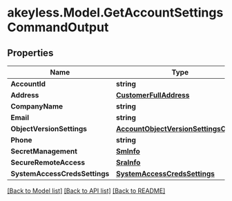# akeyless.Model.GetAccountSettingsCommandOutput

## Properties

Name | Type | Description | Notes
------------ | ------------- | ------------- | -------------
**AccountId** | **string** |  | [optional] 
**Address** | [**CustomerFullAddress**](CustomerFullAddress.md) |  | [optional] 
**CompanyName** | **string** |  | [optional] 
**Email** | **string** |  | [optional] 
**ObjectVersionSettings** | [**AccountObjectVersionSettingsOutput**](AccountObjectVersionSettingsOutput.md) |  | [optional] 
**Phone** | **string** |  | [optional] 
**SecretManagement** | [**SmInfo**](SmInfo.md) |  | [optional] 
**SecureRemoteAccess** | [**SraInfo**](SraInfo.md) |  | [optional] 
**SystemAccessCredsSettings** | [**SystemAccessCredsSettings**](SystemAccessCredsSettings.md) |  | [optional] 

[[Back to Model list]](../README.md#documentation-for-models) [[Back to API list]](../README.md#documentation-for-api-endpoints) [[Back to README]](../README.md)

